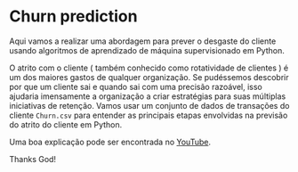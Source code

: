 # Churn prediction

Aqui vamos a realizar uma abordagem para prever o desgaste do cliente usando algoritmos de aprendizado de máquina supervisionado em Python. 

O atrito com o cliente ( também conhecido como rotatividade de clientes ) é um dos maiores gastos de qualquer organização. Se pudéssemos descobrir por que um cliente sai e quando sai com uma precisão razoável, isso ajudaria imensamente a organização a criar estratégias para suas múltiplas iniciativas de retenção. Vamos usar um conjunto de dados de transações do cliente ``Churn.csv`` para entender as principais etapas envolvidas na previsão do atrito do cliente em Python.


Uma boa explicação pode ser encontrada no [YouTube](https://www.youtube.com/watch?v=6_2hzRopPbQ).



Thanks God!
